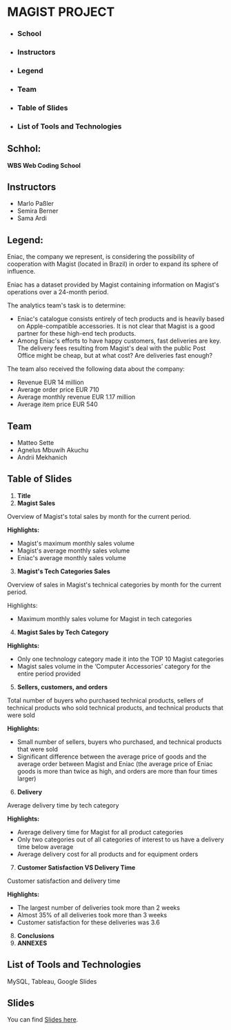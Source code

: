 # MAGIST PROJECT

* ### School
* ### Instructors
* ### Legend
* ### Team 
* ### Table of Slides
* ### List of Tools and Technologies


## Schhol:
    
__WBS Web Coding School__

## Instructors
* Marlo Paßler
* Semira Berner
* Sama Ardi

## Legend:

Eniac, the company we represent, is considering the possibility of cooperation with Magist (located in Brazil) in order to expand its sphere of influence.

Eniac has a dataset provided by Magist containing information on Magist's operations over a 24-month period.

The analytics team's task is to determine:
* Eniac's catalogue consists entirely of tech products and is heavily based on Apple-compatible accessories. It is not clear that Magist is a good partner for these high-end tech products.
* Among Eniac's efforts to have happy customers, fast deliveries are key. The delivery fees resulting from Magist's deal with the public Post Office might be cheap, but at what cost? Are deliveries fast enough?

The team also received the following data about the company:
* Revenue EUR 14 million
* Average order price EUR 710
* Average monthly revenue EUR 1.17 million
* Average item price EUR 540

## Team
* Matteo Sette
* Agnelus Mbuwih Akuchu
* Andrii Mekhanich

## Table of Slides

1. __Title__
2. __Magist Sales__

Overview of Magist's total sales by month for the current period.

__Highlights:__ 
- Magist's maximum monthly sales volume
- Magist's average monthly sales volume
- Eniac's average monthly sales volume
3. __Magist's Tech Categories Sales__

Overview of sales in Magist's technical categories by month for the current period.

Highlights:
- Maximum monthly sales volume for Magist in tech categories
4. __Magist Sales by Tech Category__

__Highlights:__
- Only one technology category made it into the TOP 10 Magist categories
- Magist sales volume in the ‘Computer Accessories’ category for the entire period provided

5. __Sellers, customers, and orders__

Total number of buyers who purchased technical products, sellers of technical products who sold technical products, and technical products that were sold

__Highlights:__
- Small number of sellers, buyers who purchased, and technical products that were sold
- Significant difference between the average price of goods and the average order between Magist and Eniac (the average price of Eniac goods is more than twice as high, and orders are more than four times larger)

6. __Delivery__

Average delivery time by tech category

__Highlights:__
- Average delivery time for Magist for all product categories
- Only two categories out of all categories of interest to us have a delivery time below average
- Average delivery cost for all products and for equipment orders

7. __Customer Satisfaction VS Delivery Time__

Customer satisfaction and delivery time

__Highlights:__
- The largest number of deliveries took more than 2 weeks
- Almost 35% of all deliveries took more than 3 weeks
- Customer satisfaction for these deliveries was 3.6
8. __Conclusions__
9. __ANNEXES__

## List of Tools and Technologies
MySQL, Tableau, Google Slides

## Slides
You can find [Slides here](https://github.com/MekhAnd/Practice-DADS/blob/main/WBSCodingSchool/Magist%20project/Magist_final_slideshow.pdf).
